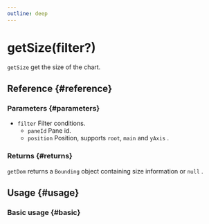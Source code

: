 ```yaml
---
outline: deep
---
```


# getSize(filter?)
`getSize` get the size of the chart.

## Reference {#reference}
<!--@include: @/@views/api/references/instance/getSize.md-->

### Parameters {#parameters}
- `filter` Filter conditions.
  - `paneId` Pane id.
  - `position` Position, supports `root`, `main` and `yAxis` .

### Returns {#returns}
`getDom` returns a `Bounding` object containing size information or `null` .


## Usage {#usage}
<script setup>
import GetSize from '../../../@views/api/samples/getSize/index.vue'
</script>

### Basic usage {#basic}
<GetSize/>